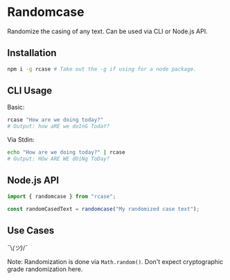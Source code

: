 # Randomcase

Randomize the casing of any text. Can be used via CLI or Node.js API.

## Installation

```bash
npm i -g rcase # Take out the -g if using for a node package.
```

## CLI Usage

Basic:
```bash
rcase "How are we doing today?"
# Output: how aRE we doInG TodaY?
```

Via Stdin:
```bash
echo "How are we doing today?" | rcase
# Output: HOw ARE WE dOiNg ToDay?
```

## Node.js API

```javascript
import { randomcase } from "rcase";

const randomCasedText = randomcase("My randomized case text");
```

## Use Cases

¯\\_(ツ)_/¯

Note: Randomization is done via `Math.random()`. Don't expect cryptographic grade
randomization here.

